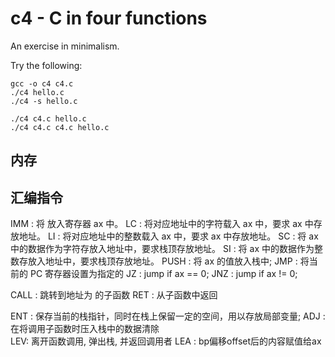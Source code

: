 c4 - C in four functions
========================

An exercise in minimalism.

Try the following:

    gcc -o c4 c4.c
    ./c4 hello.c
    ./c4 -s hello.c
    
    ./c4 c4.c hello.c
    ./c4 c4.c c4.c hello.c

## 内存

## 汇编指令

IMM <num>:  将 <num> 放入寄存器 ax 中。
LC <addr>:  将对应地址中的字符载入 ax 中，要求 ax 中存放地址。
LI <addr>:  将对应地址中的整数载入 ax 中，要求 ax 中存放地址。
SC <addr>:  将 ax 中的数据作为字符存放入地址中，要求栈顶存放地址。
SI <addr>:  将 ax 中的数据作为整数存放入地址中，要求栈顶存放地址。
PUSH :      将 ax 的值放入栈中;
JMP <addr>: 将当前的 PC 寄存器设置为指定的 <addr>
JZ <addr>:  jump if ax == 0;
JNZ <addr>: jump if ax != 0;

CALL <addr>: 跳转到地址为 <addr> 的子函数
RET : 从子函数中返回

ENT <size> : 保存当前的栈指针，同时在栈上保留一定的空间，用以存放局部变量;
ADJ <size>: 在将调用子函数时压入栈中的数据清除  
LEV: 离开函数调用, 弹出栈, 并返回调用者
LEA <offset>: bp偏移offset后的内容赋值给ax
